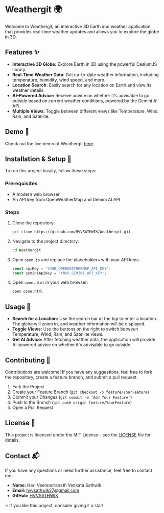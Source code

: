 # Weathergit 🌍

Welcome to Weathergit, an interactive 3D Earth and weather application that provides real-time weather updates and allows you to explore the globe in 3D.

## Features ✨
- **Interactive 3D Globe:** Explore Earth in 3D using the powerful CesiumJS library.
- **Real-Time Weather Data:** Get up-to-date weather information, including temperature, humidity, wind speed, and more.
- **Location Search:** Easily search for any location on Earth and view its weather details.
- **AI-Powered Advice:** Receive advice on whether it's advisable to go outside based on current weather conditions, powered by the Gemini AI API.
- **Multiple Views:** Toggle between different views like Temperature, Wind, Rain, and Satellite.

## Demo 🎥
Check out the live demo of Weathergit [here](#).

## Installation & Setup 🚀
To run this project locally, follow these steps:

### Prerequisites
- A modern web browser
- An API key from OpenWeatherMap and Gemini AI API

### Steps
1. Clone the repository:
    ```bash
    git clone https://github.com/HVVSATHWIK/Weathergit.git
    ```

2. Navigate to the project directory:
    ```bash
    cd Weathergit
    ```

3. Open `open.js` and replace the placeholders with your API keys:
    ```javascript
    const apiKey = 'YOUR_OPENWEATHERMAP_API_KEY';
    const geminiApiKey = 'YOUR_GEMINI_API_KEY';
    ```

4. Open `open.html` in your web browser:
    ```bash
    open open.html
    ```

## Usage 📖
- **Search for a Location:** Use the search bar at the top to enter a location. The globe will zoom in, and weather information will be displayed.
- **Toggle Views:** Use the buttons on the right to switch between Temperature, Wind, Rain, and Satellite views.
- **Get AI Advice:** After fetching weather data, the application will provide AI-powered advice on whether it's advisable to go outside.

## Contributing 🤝
Contributions are welcome! If you have any suggestions, feel free to fork the repository, create a feature branch, and submit a pull request.

1. Fork the Project
2. Create your Feature Branch (`git checkout -b feature/YourFeature`)
3. Commit your Changes (`git commit -m 'Add Your Feature'`)
4. Push to the Branch (`git push origin feature/YourFeature`)
5. Open a Pull Request

## License 📜
This project is licensed under the MIT License - see the [LICENSE](LICENSE) file for details.

## Contact 📬
If you have any questions or need further assistance, feel free to contact me:

- **Name:** Hari Veerendranath Venkata Sathwik
- **Email:** hvvsathwik27@gmail.com
- **GitHub:** [HVVSATHWIK](https://github.com/HVVSATHWIK)

⭐ If you like this project, consider giving it a star!
